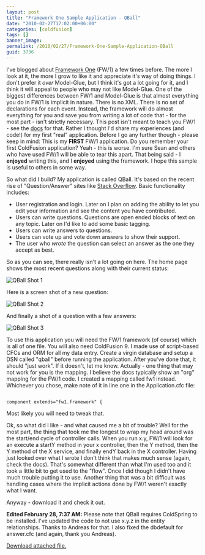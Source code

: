 ```yaml
---
layout: post
title: "Framework One Sample Application - QBall"
date: "2010-02-27T17:02:00+06:00"
categories: [coldfusion]
tags: []
banner_image: 
permalink: /2010/02/27/Framework-One-Sample-Application-QBall
guid: 3736
---
```


I've blogged about <a href="http://fw1.riaforge.org">Framework One</a> (FW/1) a few times before. The more I look at it, the more I grow to like it and appreciate it's way of doing things. I don't prefer it <i>over</i> Model-Glue, but I think it's got a lot going for it, and I think it will appeal to people who may not like Model-Glue. One of the biggest differences between FW/1 and Model-Glue is that almost everything you do in FW/1 is implicit in nature. There is no XML. There is no set of declarations for each event. Instead, the framework will do almost everything for you and save you from writing a lot of code that - for the most part - isn't strictly necessary. This post isn't meant to teach you FW/1 - see the <a href="http://fw1.riaforge.org/wiki/">docs</a> for that. Rather I thought I'd share my experiences (and code!) for my first "real" application. Before I go any further though - please keep in mind: This is my <b>FIRST</b> FW/1 application. Do you remember your first ColdFusion application? Yeah - this is worse. I'm sure Sean and others who have used FW/1 will be able to tear this apart. That being said - I <b>enjoyed</b> writing this, and I <b>enjoyed</b> using the framework. I hope this sample is useful to others in some way.
<!--more-->
<p/>

So what did I build? My application is called QBall. It's based on the recent rise of "Question/Answer" sites like <a href="http://www.stackoverflow.com">Stack Overflow</a>. Basic functionality includes:

<p/>

<ul>
<li>User registration and login. Later on I plan on adding the ability to let you edit your information and see the content you have contributed.
<li>Users can write questions. Questions are open ended blocks of text on any topic. Later on I'd like to add some basic tagging.
<li>Users can write answers to questions.
<li>Users can vote up and vote down answers to show their support.
<li>The user who <i>wrote</i> the question can select an answer as the one they accept as best.
</ul>

<p/>

So as you can see, there really isn't a lot going on here. The home page shows the most recent questions along with their current status:

<p/>

<img src="https://static.raymondcamden.com/images/cfjedi/Screen shot 2010-02-27 at 2.33.01 PM.png" title="QBall Shot 1" />

<p/>

Here is a screen shot of a new question:

<p/>

<img src="https://static.raymondcamden.com/images/cfjedi/Screen shot 2010-02-27 at 2.34.14 PM.png" title="QBall Shot 2" />

<p/>

And finally a shot of a question with a few answers:

<p/>

<img src="https://static.raymondcamden.com/images/cfjedi/Screen shot 2010-02-27 at 2.35.06 PM.png" title="QBall Shot 3" />

<p/>

To use this application you will need the FW/1 framework (of course) which is all of one file. You will also need ColdFusion 9. I made use of script-based CFCs and ORM for all my data entry. Create a virgin database and setup a DSN called "qball" before running the application. After you've done that, it should "just work". If it doesn't, let me know. Actually - one thing that may not work for you is the mapping. I believe the docs typically show an "org" mapping for the FW/1 code. I created a mapping called fw1 instead. Whichever you chose, make note of it in line one in the Application.cfc file:

<p/>

<code>
component extends="fw1.framework" {
</code>

<p/>

Most likely you will need to tweak that. 

<p/>

Ok, so what did I like - and what caused me a bit of trouble? Well for the most part, the thing that took me the longest to wrap my head around was the start/end cycle of controller calls. When you run x.y, FW/1 will look for an execute a startY method in your x controller, then the Y method, then the Y method of the X service, and finally endY back in the X controller. Having just looked over what I wrote I don't think that makes much sense (again, check the docs). That's somewhat different than what I'm used too and it took a little bit to get used to the "flow". Once I did though I didn't have much trouble putting it to use. Another thing that was a bit difficult was handling cases where the implicit actions done by FW/1 weren't exactly what I want.

<p/>

Anyway - download it and check it out.

<p/>

<b>Edited February 28, 7:37 AM:</b> Please note that QBall requires ColdSpring to be installed. I've updated the code to not use x.y.z in the entity relationships. Thanks to Andreas for that. I also fixed the dbdefault for answer.cfc (and again, thank you Andreas).<p><a href='enclosures/C{% raw %}%3A%{% endraw %}5Chosts{% raw %}%5C2009%{% endraw %}2Ecoldfusionjedi{% raw %}%2Ecom%{% endraw %}5Cenclosures{% raw %}%2Fqball1%{% endraw %}2Ezip'>Download attached file.</a></p>
